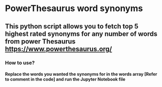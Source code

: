 # **PowerThesaurus word synonyms**

## This python script allows you to fetch top 5 highest rated synonyms for any number of words from power Thesaurus https://www.powerthesaurus.org/

### **How to use?**

#### Replace the words you wanted the synonyms for in the **words array** [Refer to comment in the code] and run the Jupyter Notebook file
